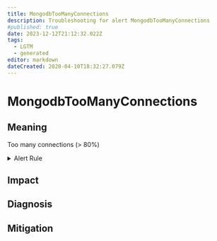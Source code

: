 ```yaml
---
title: MongodbTooManyConnections
description: Troubleshooting for alert MongodbTooManyConnections
#published: true
date: 2023-12-12T21:12:32.022Z
tags: 
  - LGTM
  - generated
editor: markdown
dateCreated: 2020-04-10T18:32:27.079Z
---
```


# MongodbTooManyConnections

## Meaning
[//]: # "Short paragraph that explains what the alert means"
Too many connections (> 80%)

<details>
  <summary>Alert Rule</summary>

{{% rule "mongodb/dcu-mongodb-exporter.yml" "MongodbTooManyConnections" %}}

{{% comment %}}

```yaml
alert: MongodbTooManyConnections
expr: avg by(instance) (rate(mongodb_connections{state="current"}[1m])) / avg by(instance) (sum (mongodb_connections) by (instance)) * 100 > 80
for: 2m
labels:
    severity: warning
annotations:
    summary: MongoDB too many connections (instance {{ $labels.instance }})
    description: |-
        Too many connections (> 80%)
          VALUE = {{ $value }}
          LABELS = {{ $labels }}
    runbook: https://github.com/srerun/prometheus-alerts/blob/main/content/runbooks/dcu-mongodb-exporter/MongodbTooManyConnections.md

```

{{% /comment %}}

</details>


## Impact
[//]: # "What could / will happen if the alert is not addressed"



## Diagnosis
[//]: # "Steps to take to identify the cause of the problem"



## Mitigation
[//]: # "The steps necessary to resolve the alert"
